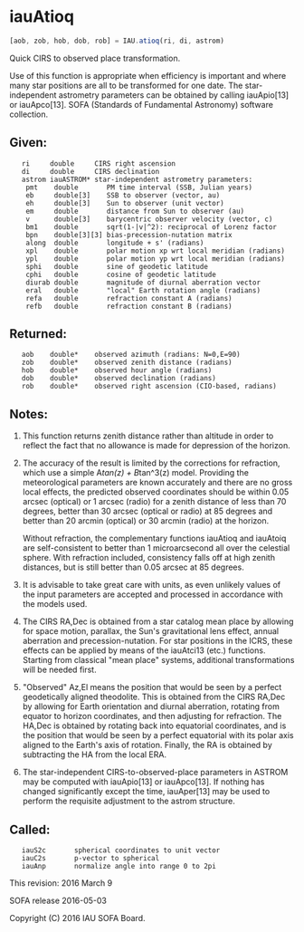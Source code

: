 # iauAtioq

```js
[aob, zob, hob, dob, rob] = IAU.atioq(ri, di, astrom)
```

Quick CIRS to observed place transformation.

Use of this function is appropriate when efficiency is important and
where many star positions are all to be transformed for one date.
The star-independent astrometry parameters can be obtained by
calling iauApio[13] or iauApco[13].
SOFA (Standards of Fundamental Astronomy) software collection.


## Given:
```
   ri     double     CIRS right ascension
   di     double     CIRS declination
   astrom iauASTROM* star-independent astrometry parameters:
    pmt    double       PM time interval (SSB, Julian years)
    eb     double[3]    SSB to observer (vector, au)
    eh     double[3]    Sun to observer (unit vector)
    em     double       distance from Sun to observer (au)
    v      double[3]    barycentric observer velocity (vector, c)
    bm1    double       sqrt(1-|v|^2): reciprocal of Lorenz factor
    bpn    double[3][3] bias-precession-nutation matrix
    along  double       longitude + s' (radians)
    xpl    double       polar motion xp wrt local meridian (radians)
    ypl    double       polar motion yp wrt local meridian (radians)
    sphi   double       sine of geodetic latitude
    cphi   double       cosine of geodetic latitude
    diurab double       magnitude of diurnal aberration vector
    eral   double       "local" Earth rotation angle (radians)
    refa   double       refraction constant A (radians)
    refb   double       refraction constant B (radians)
```

## Returned:
```
   aob    double*    observed azimuth (radians: N=0,E=90)
   zob    double*    observed zenith distance (radians)
   hob    double*    observed hour angle (radians)
   dob    double*    observed declination (radians)
   rob    double*    observed right ascension (CIO-based, radians)
```

## Notes:

1) This function returns zenith distance rather than altitude in
   order to reflect the fact that no allowance is made for
   depression of the horizon.

2) The accuracy of the result is limited by the corrections for
   refraction, which use a simple A*tan(z) + B*tan^3(z) model.
   Providing the meteorological parameters are known accurately and
   there are no gross local effects, the predicted observed
   coordinates should be within 0.05 arcsec (optical) or 1 arcsec
   (radio) for a zenith distance of less than 70 degrees, better
   than 30 arcsec (optical or radio) at 85 degrees and better
   than 20 arcmin (optical) or 30 arcmin (radio) at the horizon.

   Without refraction, the complementary functions iauAtioq and
   iauAtoiq are self-consistent to better than 1 microarcsecond all
   over the celestial sphere.  With refraction included, consistency
   falls off at high zenith distances, but is still better than
   0.05 arcsec at 85 degrees.

3) It is advisable to take great care with units, as even unlikely
   values of the input parameters are accepted and processed in
   accordance with the models used.

4) The CIRS RA,Dec is obtained from a star catalog mean place by
   allowing for space motion, parallax, the Sun's gravitational lens
   effect, annual aberration and precession-nutation.  For star
   positions in the ICRS, these effects can be applied by means of
   the iauAtci13 (etc.) functions.  Starting from classical "mean
   place" systems, additional transformations will be needed first.

5) "Observed" Az,El means the position that would be seen by a
   perfect geodetically aligned theodolite.  This is obtained from
   the CIRS RA,Dec by allowing for Earth orientation and diurnal
   aberration, rotating from equator to horizon coordinates, and
   then adjusting for refraction.  The HA,Dec is obtained by
   rotating back into equatorial coordinates, and is the position
   that would be seen by a perfect equatorial with its polar axis
   aligned to the Earth's axis of rotation.  Finally, the RA is
   obtained by subtracting the HA from the local ERA.

6) The star-independent CIRS-to-observed-place parameters in ASTROM
   may be computed with iauApio[13] or iauApco[13].  If nothing has
   changed significantly except the time, iauAper[13] may be used to
   perform the requisite adjustment to the astrom structure.

## Called:
```
   iauS2c       spherical coordinates to unit vector
   iauC2s       p-vector to spherical
   iauAnp       normalize angle into range 0 to 2pi
```

This revision:   2016 March 9

SOFA release 2016-05-03

Copyright (C) 2016 IAU SOFA Board.